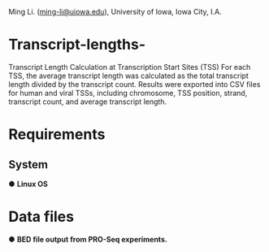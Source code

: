 Ming Li. (ming-li@uiowa.edu), University of Iowa, Iowa City, I.A.
# Transcript-lengths-
Transcript Length Calculation at Transcription Start Sites (TSS)
For each TSS, the average transcript length was calculated as the total transcript length divided by the transcript count. Results were exported into CSV files for human and viral TSSs, including chromosome, TSS position, strand, transcript count, and average transcript length.

# Requirements

## System
● **Linux OS**
  
# Data files
● **BED file output from PRO-Seq experiments.**




